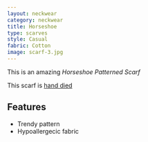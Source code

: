 ```yaml
---
layout: neckwear
category: neckwear
title: Horseshoe 
type: scarves
style: Casual
fabric: Cotton
image: scarf-3.jpg
---
```


This is an amazing *Horseshoe Patterned Scarf* 

This scarf is [hand died](http://en.wikipedia.org/wiki/Custom_fabric_dyeing)

## Features

- Trendy pattern
- Hypoallergecic fabric



